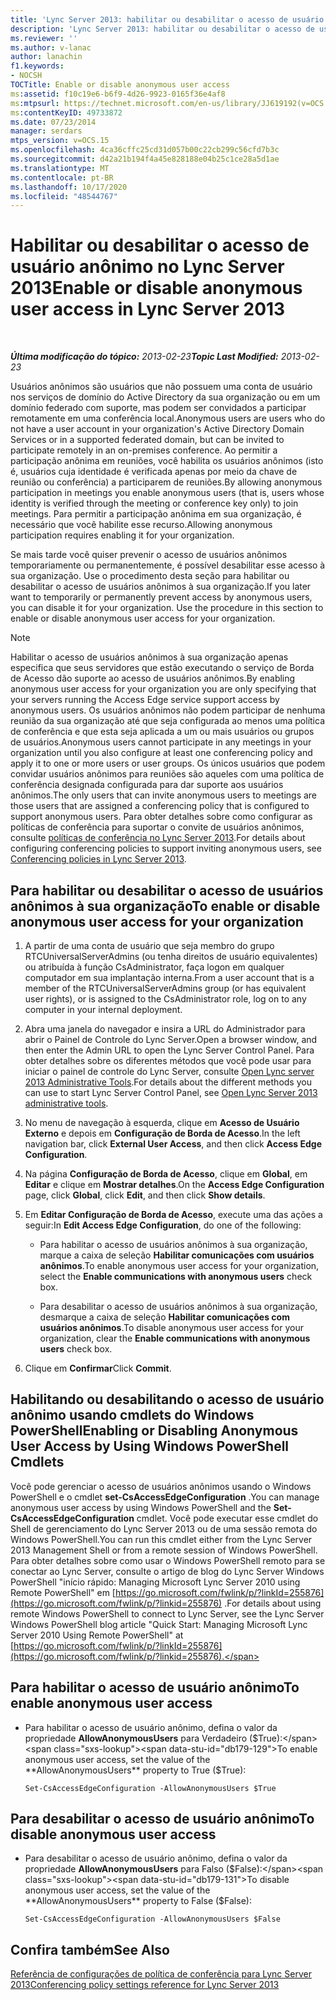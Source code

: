 ```yaml
---
title: 'Lync Server 2013: habilitar ou desabilitar o acesso de usuário anônimo'
description: 'Lync Server 2013: habilitar ou desabilitar o acesso de usuário anônimo.'
ms.reviewer: ''
ms.author: v-lanac
author: lanachin
f1.keywords:
- NOCSH
TOCTitle: Enable or disable anonymous user access
ms:assetid: f10c19e6-b6f9-4d26-9923-0165f36e4af8
ms:mtpsurl: https://technet.microsoft.com/en-us/library/JJ619192(v=OCS.15)
ms:contentKeyID: 49733872
ms.date: 07/23/2014
manager: serdars
mtps_version: v=OCS.15
ms.openlocfilehash: 4ca36cffc25cd31d057b00c22cb299c56cfd7b3c
ms.sourcegitcommit: d42a21b194f4a45e828188e04b25c1ce28a5d1ae
ms.translationtype: MT
ms.contentlocale: pt-BR
ms.lasthandoff: 10/17/2020
ms.locfileid: "48544767"
---
```

# <a name="enable-or-disable-anonymous-user-access-in-lync-server-2013"></a><span data-ttu-id="db179-103">Habilitar ou desabilitar o acesso de usuário anônimo no Lync Server 2013</span><span class="sxs-lookup"><span data-stu-id="db179-103">Enable or disable anonymous user access in Lync Server 2013</span></span>

<div data-xmlns="http://www.w3.org/1999/xhtml">

<div class="topic" data-xmlns="http://www.w3.org/1999/xhtml" data-msxsl="urn:schemas-microsoft-com:xslt" data-cs="https://msdn.microsoft.com/">

<div data-asp="https://msdn2.microsoft.com/asp">



</div>

<div id="mainSection">

<div id="mainBody">

<span> </span>

<span data-ttu-id="db179-104">_**Última modificação do tópico:** 2013-02-23_</span><span class="sxs-lookup"><span data-stu-id="db179-104">_**Topic Last Modified:** 2013-02-23_</span></span>

<span data-ttu-id="db179-105">Usuários anônimos são usuários que não possuem uma conta de usuário nos serviços de domínio do Active Directory da sua organização ou em um domínio federado com suporte, mas podem ser convidados a participar remotamente em uma conferência local.</span><span class="sxs-lookup"><span data-stu-id="db179-105">Anonymous users are users who do not have a user account in your organization's Active Directory Domain Services or in a supported federated domain, but can be invited to participate remotely in an on-premises conference.</span></span> <span data-ttu-id="db179-106">Ao permitir a participação anônima em reuniões, você habilita os usuários anônimos (isto é, usuários cuja identidade é verificada apenas por meio da chave de reunião ou conferência) a participarem de reuniões.</span><span class="sxs-lookup"><span data-stu-id="db179-106">By allowing anonymous participation in meetings you enable anonymous users (that is, users whose identity is verified through the meeting or conference key only) to join meetings.</span></span> <span data-ttu-id="db179-107">Para permitir a participação anônima em sua organização, é necessário que você habilite esse recurso.</span><span class="sxs-lookup"><span data-stu-id="db179-107">Allowing anonymous participation requires enabling it for your organization.</span></span>

<span data-ttu-id="db179-p102">Se mais tarde você quiser prevenir o acesso de usuários anônimos temporariamente ou permanentemente, é possível desabilitar esse acesso à sua organização. Use o procedimento desta seção para habilitar ou desabilitar o acesso de usuários anônimos à sua organização.</span><span class="sxs-lookup"><span data-stu-id="db179-p102">If you later want to temporarily or permanently prevent access by anonymous users, you can disable it for your organization. Use the procedure in this section to enable or disable anonymous user access for your organization.</span></span>

<div>


> [!NOTE]  
> <span data-ttu-id="db179-110">Habilitar o acesso de usuários anônimos à sua organização apenas especifica que seus servidores que estão executando o serviço de Borda de Acesso dão suporte ao acesso de usuários anônimos.</span><span class="sxs-lookup"><span data-stu-id="db179-110">By enabling anonymous user access for your organization you are only specifying that your servers running the Access Edge service support access by anonymous users.</span></span> <span data-ttu-id="db179-111">Os usuários anônimos não podem participar de nenhuma reunião da sua organização até que seja configurada ao menos uma política de conferência e que esta seja aplicada a um ou mais usuários ou grupos de usuários.</span><span class="sxs-lookup"><span data-stu-id="db179-111">Anonymous users cannot participate in any meetings in your organization until you also configure at least one conferencing policy and apply it to one or more users or user groups.</span></span> <span data-ttu-id="db179-112">Os únicos usuários que podem convidar usuários anônimos para reuniões são aqueles com uma política de conferência designada configurada para dar suporte aos usuários anônimos.</span><span class="sxs-lookup"><span data-stu-id="db179-112">The only users that can invite anonymous users to meetings are those users that are assigned a conferencing policy that is configured to support anonymous users.</span></span> <span data-ttu-id="db179-113">Para obter detalhes sobre como configurar as políticas de conferência para suportar o convite de usuários anônimos, consulte <A href="lync-server-2013-conferencing-policies.md">políticas de conferência no Lync Server 2013</A>.</span><span class="sxs-lookup"><span data-stu-id="db179-113">For details about configuring conferencing policies to support inviting anonymous users, see <A href="lync-server-2013-conferencing-policies.md">Conferencing policies in Lync Server 2013</A>.</span></span>



</div>

<div>

## <a name="to-enable-or-disable-anonymous-user-access-for-your-organization"></a><span data-ttu-id="db179-114">Para habilitar ou desabilitar o acesso de usuários anônimos à sua organização</span><span class="sxs-lookup"><span data-stu-id="db179-114">To enable or disable anonymous user access for your organization</span></span>

1.  <span data-ttu-id="db179-115">A partir de uma conta de usuário que seja membro do grupo RTCUniversalServerAdmins (ou tenha direitos de usuário equivalentes) ou atribuída à função CsAdministrator, faça logon em qualquer computador em sua implantação interna.</span><span class="sxs-lookup"><span data-stu-id="db179-115">From a user account that is a member of the RTCUniversalServerAdmins group (or has equivalent user rights), or is assigned to the CsAdministrator role, log on to any computer in your internal deployment.</span></span>

2.  <span data-ttu-id="db179-116">Abra uma janela do navegador e insira a URL do Administrador para abrir o Painel de Controle do Lync Server.</span><span class="sxs-lookup"><span data-stu-id="db179-116">Open a browser window, and then enter the Admin URL to open the Lync Server Control Panel.</span></span> <span data-ttu-id="db179-117">Para obter detalhes sobre os diferentes métodos que você pode usar para iniciar o painel de controle do Lync Server, consulte [Open Lync server 2013 Administrative Tools](lync-server-2013-open-lync-server-administrative-tools.md).</span><span class="sxs-lookup"><span data-stu-id="db179-117">For details about the different methods you can use to start Lync Server Control Panel, see [Open Lync Server 2013 administrative tools](lync-server-2013-open-lync-server-administrative-tools.md).</span></span>

3.  <span data-ttu-id="db179-118">No menu de navegação à esquerda, clique em **Acesso de Usuário Externo** e depois em **Configuração de Borda de Acesso**.</span><span class="sxs-lookup"><span data-stu-id="db179-118">In the left navigation bar, click **External User Access**, and then click **Access Edge Configuration**.</span></span>

4.  <span data-ttu-id="db179-119">Na página **Configuração de Borda de Acesso**, clique em **Global**, em **Editar** e clique em **Mostrar detalhes**.</span><span class="sxs-lookup"><span data-stu-id="db179-119">On the **Access Edge Configuration** page, click **Global**, click **Edit**, and then click **Show details**.</span></span>

5.  <span data-ttu-id="db179-120">Em **Editar Configuração de Borda de Acesso**, execute uma das ações a seguir:</span><span class="sxs-lookup"><span data-stu-id="db179-120">In **Edit Access Edge Configuration**, do one of the following:</span></span>
    
      - <span data-ttu-id="db179-121">Para habilitar o acesso de usuários anônimos à sua organização, marque a caixa de seleção **Habilitar comunicações com usuários anônimos**.</span><span class="sxs-lookup"><span data-stu-id="db179-121">To enable anonymous user access for your organization, select the **Enable communications with anonymous users** check box.</span></span>
    
      - <span data-ttu-id="db179-122">Para desabilitar o acesso de usuários anônimos à sua organização, desmarque a caixa de seleção **Habilitar comunicações com usuários anônimos**.</span><span class="sxs-lookup"><span data-stu-id="db179-122">To disable anonymous user access for your organization, clear the **Enable communications with anonymous users** check box.</span></span>

6.  <span data-ttu-id="db179-123">Clique em **Confirmar**</span><span class="sxs-lookup"><span data-stu-id="db179-123">Click **Commit**.</span></span>

</div>

<div>

## <a name="enabling-or-disabling-anonymous-user-access-by-using-windows-powershell-cmdlets"></a><span data-ttu-id="db179-124">Habilitando ou desabilitando o acesso de usuário anônimo usando cmdlets do Windows PowerShell</span><span class="sxs-lookup"><span data-stu-id="db179-124">Enabling or Disabling Anonymous User Access by Using Windows PowerShell Cmdlets</span></span>

<span data-ttu-id="db179-125">Você pode gerenciar o acesso de usuários anônimos usando o Windows PowerShell e o cmdlet **set-CsAccessEdgeConfiguration** .</span><span class="sxs-lookup"><span data-stu-id="db179-125">You can manage anonymous user access by using Windows PowerShell and the **Set-CsAccessEdgeConfiguration** cmdlet.</span></span> <span data-ttu-id="db179-126">Você pode executar esse cmdlet do Shell de gerenciamento do Lync Server 2013 ou de uma sessão remota do Windows PowerShell.</span><span class="sxs-lookup"><span data-stu-id="db179-126">You can run this cmdlet either from the Lync Server 2013 Management Shell or from a remote session of Windows PowerShell.</span></span> <span data-ttu-id="db179-127">Para obter detalhes sobre como usar o Windows PowerShell remoto para se conectar ao Lync Server, consulte o artigo de blog do Lync Server Windows PowerShell "início rápido: Managing Microsoft Lync Server 2010 using Remote PowerShell" em [https://go.microsoft.com/fwlink/p/?linkId=255876](https://go.microsoft.com/fwlink/p/?linkid=255876) .</span><span class="sxs-lookup"><span data-stu-id="db179-127">For details about using remote Windows PowerShell to connect to Lync Server, see the Lync Server Windows PowerShell blog article "Quick Start: Managing Microsoft Lync Server 2010 Using Remote PowerShell" at [https://go.microsoft.com/fwlink/p/?linkId=255876](https://go.microsoft.com/fwlink/p/?linkid=255876).</span></span>

<div>

## <a name="to-enable-anonymous-user-access"></a><span data-ttu-id="db179-128">Para habilitar o acesso de usuário anônimo</span><span class="sxs-lookup"><span data-stu-id="db179-128">To enable anonymous user access</span></span>

  - <span data-ttu-id="db179-129">Para habilitar o acesso de usuário anônimo, defina o valor da propriedade **AllowAnonymousUsers** para Verdadeiro ($True):</span><span class="sxs-lookup"><span data-stu-id="db179-129">To enable anonymous user access, set the value of the **AllowAnonymousUsers** property to True ($True):</span></span>
    
        Set-CsAccessEdgeConfiguration -AllowAnonymousUsers $True

</div>

<div>

## <a name="to-disable-anonymous-user-access"></a><span data-ttu-id="db179-130">Para desabilitar o acesso de usuário anônimo</span><span class="sxs-lookup"><span data-stu-id="db179-130">To disable anonymous user access</span></span>

  - <span data-ttu-id="db179-131">Para desabilitar o acesso de usuário anônimo, defina o valor da propriedade **AllowAnonymousUsers** para Falso ($False):</span><span class="sxs-lookup"><span data-stu-id="db179-131">To disable anonymous user access, set the value of the **AllowAnonymousUsers** property to False ($False):</span></span>
    
        Set-CsAccessEdgeConfiguration -AllowAnonymousUsers $False

</div>

</div>

<div>

## <a name="see-also"></a><span data-ttu-id="db179-132">Confira também</span><span class="sxs-lookup"><span data-stu-id="db179-132">See Also</span></span>


[<span data-ttu-id="db179-133">Referência de configurações de política de conferência para Lync Server 2013</span><span class="sxs-lookup"><span data-stu-id="db179-133">Conferencing policy settings reference for Lync Server 2013</span></span>](lync-server-2013-conferencing-policy-settings-reference.md)  
  

</div>

</div>

<span> </span>

</div>

</div>

</div>

